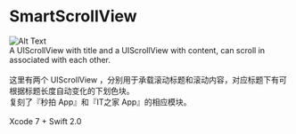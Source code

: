 # SmartScrollView
![Alt Text](http://i.imgur.com/1TgHwGj.gif)
<br>A UIScrollView with title and a UIScrollView with content, can scroll in associated with each other.
<br><br>这里有两个 UIScrollView ，分别用于承载滚动标题和滚动内容，对应标题下有可根据标题长度自动变化的下划色块。
<br>复刻了『秒拍 App』和『IT之家 App』的相应模块。
<br><br>Xcode 7 + Swift 2.0

